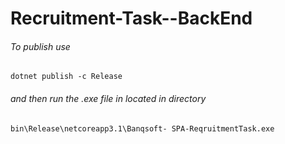 # Recruitment-Task--BackEnd
###### To publish use
`dotnet publish -c Release`
###### and then run the .exe file in located in directory
`bin\Release\netcoreapp3.1\Banqsoft- SPA-ReqruitmentTask.exe` 
